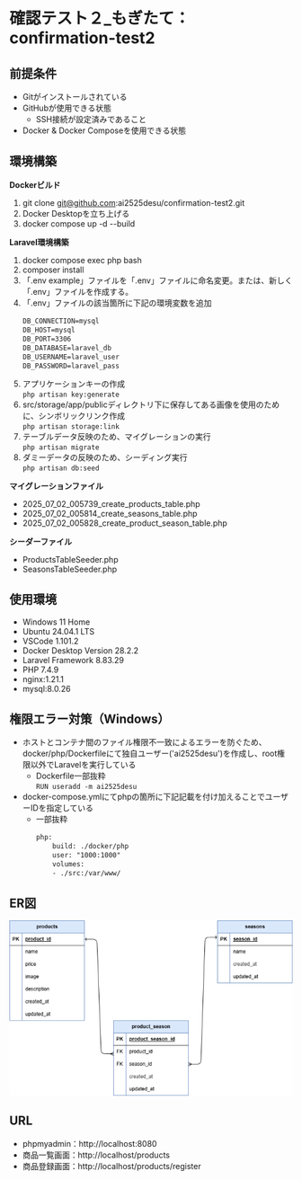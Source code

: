 # 確認テスト２_もぎたて：confirmation-test2

## 前提条件
- Gitがインストールされている
- GitHubが使用できる状態
    - SSH接続が設定済みであること
- Docker & Docker Composeを使用できる状態

## 環境構築

**Dockerビルド**
1. git clone git@github.com:ai2525desu/confirmation-test2.git
2. Docker Desktopを立ち上げる
3. docker compose up -d --build

**Laravel環境構築**
1. docker compose exec php bash
2. composer install
3. 「.env example」ファイルを「.env」ファイルに命名変更。または、新しく「.env」ファイルを作成する。
4. 「.env」ファイルの該当箇所に下記の環境変数を追加
    ```
    DB_CONNECTION=mysql
    DB_HOST=mysql
    DB_PORT=3306
    DB_DATABASE=laravel_db
    DB_USERNAME=laravel_user
    DB_PASSWORD=laravel_pass
    ```
5. アプリケーションキーの作成<br>
    ```php artisan key:generate```
6. src/storage/app/publicディレクトリ下に保存してある画像を使用のために、シンボリックリンク作成<br>
    ```php artisan storage:link```
7. テーブルデータ反映のため、マイグレーションの実行<br>
    ```php artisan migrate```
8. ダミーデータの反映のため、シーディング実行<br>
    ```php artisan db:seed```

**マイグレーションファイル**
* 2025_07_02_005739_create_products_table.php
* 2025_07_02_005814_create_seasons_table.php
* 2025_07_02_005828_create_product_season_table.php

**シーダーファイル**
* ProductsTableSeeder.php
* SeasonsTableSeeder.php

## 使用環境
- Windows 11 Home
- Ubuntu 24.04.1 LTS
- VSCode 1.101.2
- Docker Desktop Version 28.2.2
- Laravel Framework 8.83.29
- PHP 7.4.9
- nginx:1.21.1
- mysql:8.0.26

## 権限エラー対策（Windows）
* ホストとコンテナ間のファイル権限不一致によるエラーを防ぐため、docker/php/Dockerfileにて独自ユーザー('ai2525desu')を作成し、root権限以外でLaravelを実行している
    - Dockerfile一部抜粋<br>
    ```RUN useradd -m ai2525desu```
* docker-compose.ymlにてphpの箇所に下記記載を付け加えることでユーザーIDを指定している
    - 一部抜粋
        ```
        php:
            build: ./docker/php
            user: "1000:1000"
            volumes:
            - ./src:/var/www/
        ```


## ER図
![ER図](mogitate.png)

## URL
* phpmyadmin：http://localhost:8080
* 商品一覧画面：http://localhost/products
* 商品登録画面：http://localhost/products/register
